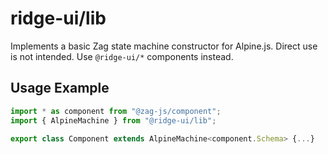 # ridge-ui/lib

Implements a basic Zag state machine constructor for Alpine.js. Direct use is
not intended. Use `@ridge-ui/*` components instead.

## Usage Example

```ts
import * as component from "@zag-js/component";
import { AlpineMachine } from "@ridge-ui/lib";

export class Component extends AlpineMachine<component.Schema> {...}
```
